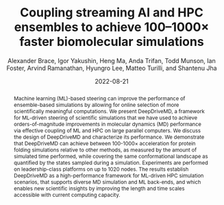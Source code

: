 ---
title: "Coupling streaming AI and HPC ensembles to achieve 100–1000× faster biomolecular simulations"
collection: publications
permalink: /publications/brace2022coupling
date: 2022-08-21
type: pub
author: "Alexander Brace, Igor Yakushin, Heng Ma, Anda Trifan, Todd Munson, Ian Foster, Arvind Ramanathan, Hyungro Lee, Matteo Turilli, and Shantenu Jha"
venue: "IEEE International Parallel and Distributed Processing Symposium (IPDPS)"
paperurl: https://ieeexplore.ieee.org/abstract/document/9820679
abstract: "Machine learning (ML)-based steering can improve the performance of ensemble-based simulations by allowing for online selection of more scientifically meaningful computations. We present DeepDriveMD, a framework for ML-driven steering of scientific simulations that we have used to achieve orders-of-magnitude improvements in molecular dynamics (MD) performance via effective coupling of ML and HPC on large parallel computers. We discuss the design of DeepDriveMD and characterize its performance. We demonstrate that DeepDriveMD can achieve between 100-1000× acceleration for protein folding simulations relative to other methods, as measured by the amount of simulated time performed, while covering the same conformational landscape as quantified by the states sampled during a simulation. Experiments are performed on leadership-class platforms on up to 1020 nodes. The results establish DeepDriveMD as a high-performance framework for ML-driven HPC simulation scenarios, that supports diverse MD simulation and ML back-ends, and which enables new scientific insights by improving the length and time scales accessible with current computing capacity."
---